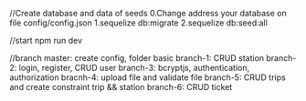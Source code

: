 //Create database and data of seeds
0.Change address your database on file config/config.json
1.sequelize db:migrate
2.sequelize db:seed:all


//start
npm run dev


//branch
master: create config, folder basic
branch-1: CRUD station
branch-2: login, register, CRUD user
branch-3: bcryptjs, authentication, authorization
bracnh-4: upload file and validate file
branch-5: CRUD trips and create constraint trip && station
branch-6: CRUD ticket